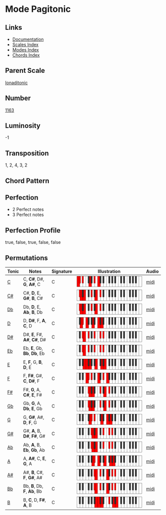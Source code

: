 # Mode Pagitonic

## Links

- [Documentation](README.md)
- [Scales Index](Scales.md)
- [Modes Index](Modes.md)
- [Chords Index](Chords.md)

## Parent Scale

[Ionaditonic](ScaleIonaditonic.md)

## Number

[1163](https://ianring.com/musictheory/scales/1163)

## Luminosity

-1

## Transposition

1, 2, 4, 3, 2

## Chord Pattern



## Perfection

- 2 Perfect notes
- 3 Perfect notes

## Perfection Profile

true, false, true, false, false

## Permutations

| Tonic | Notes | Signature | Illustration | Audio |
|-------|-------|-----------|--------------|-------|
| [C](ModeCNaturalPagitonic.md) | C, **C#**, D#, **G**, **A#**, C | C | ![CNaturalPagitonic](ModeCNaturalPagitonic.png) | [midi](https://github.com/edipermadi/music/blob/main/docs/ModeCNaturalPagitonic.mid?raw=true) |
| [C#](ModeCSharpPagitonic.md) | C#, **D**, E, **G#**, **B**, C# | C | ![CSharpPagitonic](ModeCSharpPagitonic.png) | [midi](https://github.com/edipermadi/music/blob/main/docs/ModeCSharpPagitonic.mid?raw=true) |
| [Db](ModeDFlatPagitonic.md) | Db, **D**, E, **Ab**, **B**, Db | C | ![DFlatPagitonic](ModeDFlatPagitonic.png) | [midi](https://github.com/edipermadi/music/blob/main/docs/ModeDFlatPagitonic.mid?raw=true) |
| [D](ModeDNaturalPagitonic.md) | D, **D#**, F, **A**, **C**, D | C | ![DNaturalPagitonic](ModeDNaturalPagitonic.png) | [midi](https://github.com/edipermadi/music/blob/main/docs/ModeDNaturalPagitonic.mid?raw=true) |
| [D#](ModeDSharpPagitonic.md) | D#, **E**, F#, **A#**, **C#**, D# | C | ![DSharpPagitonic](ModeDSharpPagitonic.png) | [midi](https://github.com/edipermadi/music/blob/main/docs/ModeDSharpPagitonic.mid?raw=true) |
| [Eb](ModeEFlatPagitonic.md) | Eb, **E**, Gb, **Bb**, **Db**, Eb | C | ![EFlatPagitonic](ModeEFlatPagitonic.png) | [midi](https://github.com/edipermadi/music/blob/main/docs/ModeEFlatPagitonic.mid?raw=true) |
| [E](ModeENaturalPagitonic.md) | E, **F**, G, **B**, **D**, E | C | ![ENaturalPagitonic](ModeENaturalPagitonic.png) | [midi](https://github.com/edipermadi/music/blob/main/docs/ModeENaturalPagitonic.mid?raw=true) |
| [F](ModeFNaturalPagitonic.md) | F, **F#**, G#, **C**, **D#**, F | C | ![FNaturalPagitonic](ModeFNaturalPagitonic.png) | [midi](https://github.com/edipermadi/music/blob/main/docs/ModeFNaturalPagitonic.mid?raw=true) |
| [F#](ModeFSharpPagitonic.md) | F#, **G**, A, **C#**, **E**, F# | C | ![FSharpPagitonic](ModeFSharpPagitonic.png) | [midi](https://github.com/edipermadi/music/blob/main/docs/ModeFSharpPagitonic.mid?raw=true) |
| [Gb](ModeGFlatPagitonic.md) | Gb, **G**, A, **Db**, **E**, Gb | C | ![GFlatPagitonic](ModeGFlatPagitonic.png) | [midi](https://github.com/edipermadi/music/blob/main/docs/ModeGFlatPagitonic.mid?raw=true) |
| [G](ModeGNaturalPagitonic.md) | G, **G#**, A#, **D**, **F**, G | C | ![GNaturalPagitonic](ModeGNaturalPagitonic.png) | [midi](https://github.com/edipermadi/music/blob/main/docs/ModeGNaturalPagitonic.mid?raw=true) |
| [G#](ModeGSharpPagitonic.md) | G#, **A**, B, **D#**, **F#**, G# | C | ![GSharpPagitonic](ModeGSharpPagitonic.png) | [midi](https://github.com/edipermadi/music/blob/main/docs/ModeGSharpPagitonic.mid?raw=true) |
| [Ab](ModeAFlatPagitonic.md) | Ab, **A**, B, **Eb**, **Gb**, Ab | C | ![AFlatPagitonic](ModeAFlatPagitonic.png) | [midi](https://github.com/edipermadi/music/blob/main/docs/ModeAFlatPagitonic.mid?raw=true) |
| [A](ModeANaturalPagitonic.md) | A, **A#**, C, **E**, **G**, A | C | ![ANaturalPagitonic](ModeANaturalPagitonic.png) | [midi](https://github.com/edipermadi/music/blob/main/docs/ModeANaturalPagitonic.mid?raw=true) |
| [A#](ModeASharpPagitonic.md) | A#, **B**, C#, **F**, **G#**, A# | C | ![ASharpPagitonic](ModeASharpPagitonic.png) | [midi](https://github.com/edipermadi/music/blob/main/docs/ModeASharpPagitonic.mid?raw=true) |
| [Bb](ModeBFlatPagitonic.md) | Bb, **B**, Db, **F**, **Ab**, Bb | C | ![BFlatPagitonic](ModeBFlatPagitonic.png) | [midi](https://github.com/edipermadi/music/blob/main/docs/ModeBFlatPagitonic.mid?raw=true) |
| [B](ModeBNaturalPagitonic.md) | B, **C**, D, **F#**, **A**, B | C | ![BNaturalPagitonic](ModeBNaturalPagitonic.png) | [midi](https://github.com/edipermadi/music/blob/main/docs/ModeBNaturalPagitonic.mid?raw=true) |
